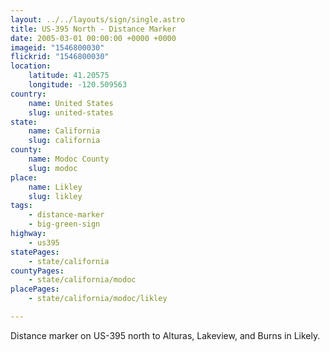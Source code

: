 ```yaml
---
layout: ../../layouts/sign/single.astro
title: US-395 North - Distance Marker
date: 2005-03-01 00:00:00 +0000 +0000
imageid: "1546800030"
flickrid: "1546800030"
location:
    latitude: 41.20575
    longitude: -120.509563
country:
    name: United States
    slug: united-states
state:
    name: California
    slug: california
county:
    name: Modoc County
    slug: modoc
place:
    name: Likley
    slug: likley
tags:
    - distance-marker
    - big-green-sign
highway:
    - us395
statePages:
    - state/california
countyPages:
    - state/california/modoc
placePages:
    - state/california/modoc/likley

---
```

Distance marker on US-395 north to Alturas, Lakeview, and Burns in Likely.